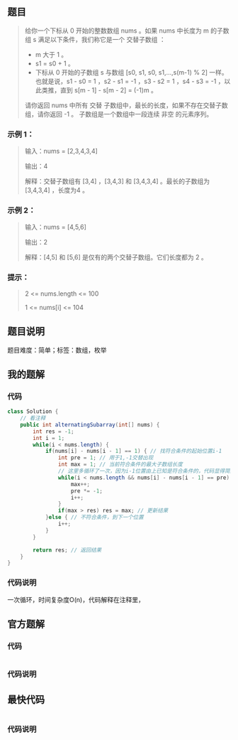 ## 题目
> 给你一个下标从 0 开始的整数数组 nums 。如果 nums 中长度为 m 的子数组 s 满足以下条件，我们称它是一个 交替子数组 ：
> + m 大于 1 。
> + s1 = s0 + 1 。
> + 下标从 0 开始的子数组 s 与数组 [s0, s1, s0, s1,...,s(m-1) % 2] 一样。也就是说，s1 - s0 = 1 ，s2 - s1 = -1 ，s3 - s2 = 1 ，s4 - s3 = -1 ，以此类推，直到 s[m - 1] - s[m - 2] = (-1)m 。
>
> 请你返回 nums 中所有 交替 子数组中，最长的长度，如果不存在交替子数组，请你返回 -1 。
> 子数组是一个数组中一段连续 非空 的元素序列。

### 示例 1：
> 输入：nums = [2,3,4,3,4]
> 
> 输出：4
> 
> 解释：交替子数组有 [3,4] ，[3,4,3] 和 [3,4,3,4] 。最长的子数组为 [3,4,3,4] ，长度为4 。

### 示例 2：
> 输入：nums = [4,5,6]
> 
> 输出：2
> 
> 解释：[4,5] 和 [5,6] 是仅有的两个交替子数组。它们长度都为 2 。

### 提示：
> 2 <= nums.length <= 100
> 
> 1 <= nums[i] <= 104

## 题目说明
题目难度：简单；标签：数组，枚举

## 我的题解
### 代码
```java
class Solution {
    // 看注释
    public int alternatingSubarray(int[] nums) {
        int res = -1;
        int i = 1;
        while(i < nums.length) {
            if(nums[i] - nums[i - 1] == 1) { // 找符合条件的起始位置i-1
                int pre = 1; // 用于1,-1交替出现
                int max = 1; // 当前符合条件的最大子数组长度
                // 这里多循环了一次，因为i-1位置由上已知是符合条件的，代码显得简洁些
                while(i < nums.length && nums[i] - nums[i - 1] == pre) {
                    max++;
                    pre *= -1;
                    i++;
                }
                if(max > res) res = max; // 更新结果
            }else { // 不符合条件，到下一个位置
                i++;
            }
        }

        return res; // 返回结果
    }
}
```

### 代码说明
一次循环，时间复杂度O(n)，代码解释在注释里，

## 官方题解
### 代码
```java

```

### 代码说明

## 最快代码
```java

```

### 代码说明


